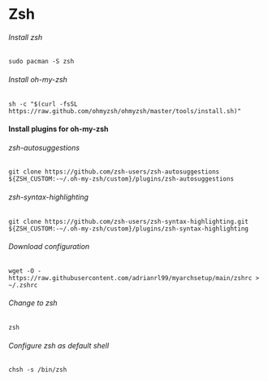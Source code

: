 # Zsh



###### Install zsh

```shell
sudo pacman -S zsh
```



###### Install oh-my-zsh

```shell
sh -c "$(curl -fsSL https://raw.github.com/ohmyzsh/ohmyzsh/master/tools/install.sh)"
```



#### Install plugins for oh-my-zsh



###### zsh-autosuggestions

```shell
git clone https://github.com/zsh-users/zsh-autosuggestions ${ZSH_CUSTOM:-~/.oh-my-zsh/custom}/plugins/zsh-autosuggestions
```

###### zsh-syntax-highlighting

```shell
git clone https://github.com/zsh-users/zsh-syntax-highlighting.git ${ZSH_CUSTOM:-~/.oh-my-zsh/custom}/plugins/zsh-syntax-highlighting
```



###### Download configuration

````
wget -O - https://raw.githubusercontent.com/adrianrl99/myarchsetup/main/zshrc > ~/.zshrc
````



###### Change to zsh

```shell
zsh
```



###### Configure zsh as default shell

```shell
chsh -s /bin/zsh
```
